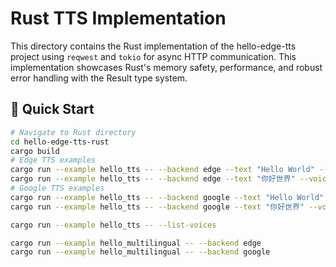 # Rust TTS Implementation

This directory contains the Rust implementation of the hello-edge-tts project using `reqwest` and `tokio` for async HTTP communication. This implementation showcases Rust's memory safety, performance, and robust error handling with the Result type system.

## 🚀 Quick Start

```bash
# Navigate to Rust directory
cd hello-edge-tts-rust
cargo build
# Edge TTS examples
cargo run --example hello_tts -- --backend edge --text "Hello World" --voice "en-US-JennyNeural"
cargo run --example hello_tts -- --backend edge --text "你好世界" --voice "zh-CN-XiaoxiaoNeural"
# Google TTS examples
cargo run --example hello_tts -- --backend google --text "Hello World" --voice "en"
cargo run --example hello_tts -- --backend google --text "你好世界" --voice "zh"

cargo run --example hello_tts -- --list-voices

cargo run --example hello_multilingual -- --backend edge
cargo run --example hello_multilingual -- --backend google
```
